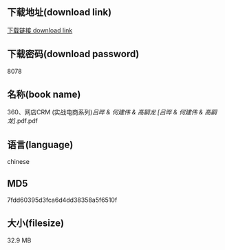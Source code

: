 ## 下载地址(download link)
[下载链接 download link](https://voluble-croquembouche-d321dc.netlify.app/?s=360%E3%80%81%E7%BD%91%E5%BA%97CRM+%28%E5%AE%9E%E6%88%98%E7%94%B5%E5%95%86%E7%B3%BB%E5%88%97%29_%E5%90%95%E6%99%94+%26+%E4%BD%95%E5%BB%BA%E4%BC%9F+%26+%E9%AB%98%E5%97%A3%E9%BE%99+%5B%E5%90%95%E6%99%94+%26+%E4%BD%95%E5%BB%BA%E4%BC%9F+%26+%E9%AB%98%E5%97%A3%E9%BE%99%5D_.pdf)

## 下载密码(download password)
8078

## 名称(book name)
360、网店CRM (实战电商系列)_吕晔 & 何建伟 & 高嗣龙 [吕晔 & 何建伟 & 高嗣龙]_.pdf.pdf

## 语言(language)
chinese

## MD5
7fdd60395d3fca6d4dd38358a5f6510f

## 大小(filesize)
32.9 MB

